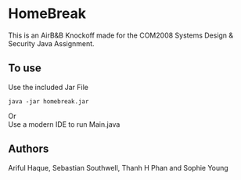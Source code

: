 # HomeBreak
This is an AirB&B Knockoff made for the COM2008 Systems Design & Security Java Assignment.

## To use
Use the included Jar File
```
java -jar homebreak.jar
```
Or  
Use a modern IDE to run Main.java

## Authors
Ariful Haque, Sebastian Southwell, Thanh H Phan and Sophie Young


